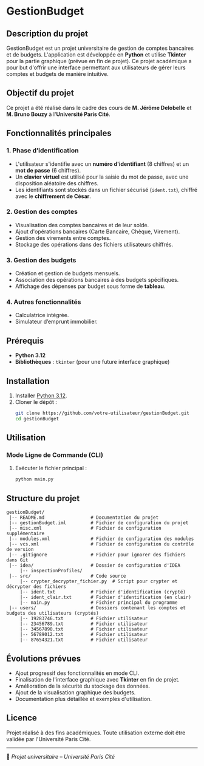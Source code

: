 # GestionBudget

## Description du projet
GestionBudget est un projet universitaire de gestion de comptes bancaires et de budgets. L'application est développée en **Python** et utilise **Tkinter** pour la partie graphique (prévue en fin de projet). Ce projet académique a pour but d'offrir une interface permettant aux utilisateurs de gérer leurs comptes et budgets de manière intuitive.

## Objectif du projet
Ce projet a été réalisé dans le cadre des cours de **M. Jérôme Delobelle** et **M. Bruno Bouzy** à l'**Université Paris Cité**.

## Fonctionnalités principales
### 1. Phase d’identification
- L'utilisateur s'identifie avec un **numéro d'identifiant** (8 chiffres) et un **mot de passe** (6 chiffres).
- Un **clavier virtuel** est utilisé pour la saisie du mot de passe, avec une disposition aléatoire des chiffres.
- Les identifiants sont stockés dans un fichier sécurisé (`ident.txt`), chiffré avec le **chiffrement de César**.

### 2. Gestion des comptes
- Visualisation des comptes bancaires et de leur solde.
- Ajout d'opérations bancaires (Carte Bancaire, Chèque, Virement).
- Gestion des virements entre comptes.
- Stockage des opérations dans des fichiers utilisateurs chiffrés.

### 3. Gestion des budgets
- Création et gestion de budgets mensuels.
- Association des opérations bancaires à des budgets spécifiques.
- Affichage des dépenses par budget sous forme de **tableau**.

### 4. Autres fonctionnalités
- Calculatrice intégrée.
- Simulateur d’emprunt immobilier.

## Prérequis
- **Python 3.12**
- **Bibliothèques** : `tkinter` (pour une future interface graphique)

## Installation
1. Installer [Python 3.12](https://www.python.org/downloads/).
2. Cloner le dépôt :  
   ```sh
   git clone https://github.com/votre-utilisateur/gestionBudget.git
   cd gestionBudget
   ```

## Utilisation
### Mode Ligne de Commande (CLI)
1. Exécuter le fichier principal :
   ```sh
   python main.py
   ```

## Structure du projet
```
gestionBudget/
 |-- README.md                 # Documentation du projet
 |-- gestionBudget.iml         # Fichier de configuration du projet
 |-- misc.xml                  # Fichier de configuration supplémentaire
 |-- modules.xml               # Fichier de configuration des modules
 |-- vcs.xml                   # Fichier de configuration du contrôle de version
 |-- .gitignore                # Fichier pour ignorer des fichiers dans Git
 |-- idea/                     # Dossier de configuration d'IDEA
     |-- inspectionProfiles/   
 |-- src/                      # Code source
     |-- crypter_decrypter_fichier.py  # Script pour crypter et décrypter des fichiers
     |-- ident.txt             # Fichier d'identification (crypté)
     |-- ident_clair.txt       # Fichier d'identification (en clair)
     |-- main.py               # Fichier principal du programme
 |-- users/                    # Dossiers contenant les comptes et budgets des utilisateurs (cryptés)
     |-- 19283746.txt          # Fichier utilisateur
     |-- 23456789.txt          # Fichier utilisateur
     |-- 34567890.txt          # Fichier utilisateur
     |-- 56789012.txt          # Fichier utilisateur
     |-- 87654321.txt          # Fichier utilisateur
```

## Évolutions prévues
- Ajout progressif des fonctionnalités en mode CLI.
- Finalisation de l'interface graphique avec **Tkinter** en fin de projet.
- Amélioration de la sécurité du stockage des données.
- Ajout de la visualisation graphique des budgets.
- Documentation plus détaillée et exemples d'utilisation.

## Licence
Projet réalisé à des fins académiques. Toute utilisation externe doit être validée par l'Université Paris Cité.

---
📌 *Projet universitaire – Université Paris Cité*
